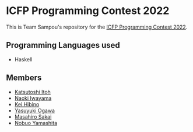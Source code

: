 # ICFP Programming Contest 2022

This is Team Sampou's repository for the [ICFP Programming Contest 2022](https://icfpcontest2022.github.io/).

## Programming Languages used

* Haskell

## Members

* [Katsutoshi Itoh](https://github.com/cutsea110)
* [Naoki Iwayama](https://github.com/Hogeyama)
* [Kei Hibino](https://github.com/khibino)
* [Yasuyuki Ogawa](https://github.com/oganet)
* [Masahiro Sakai](https://github.com/msakai)
* [Nobuo Yamashita](https://github.com/nobsun)
